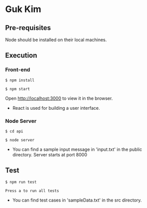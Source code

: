 # Guk Kim
## Pre-requisites
Node should be installed on their local machines.

## Execution
### Front-end
`
$ npm install
`

`
$ npm start
`

Open [http://localhost:3000](http://localhost:3000) to view it in the browser.
- React is used for building a user interface. 

### Node Server
`
$ cd api
`

`
$ node server
`
- You can find a sample input message in 'input.txt' in the public directory.
Server starts at port 8000

## Test

`
$ npm run test 
`

`
Press a to run all tests
`
- You can find test cases in 'sampleData.txt' in the src directory.
